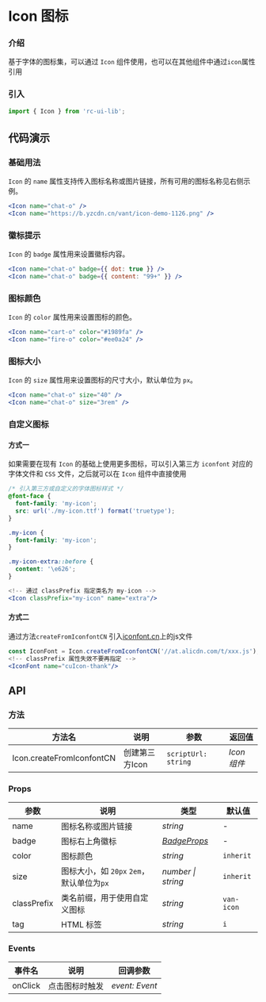 # Icon 图标

### 介绍

基于字体的图标集，可以通过 `Icon` 组件使用，也可以在其他组件中通过`icon`属性引用

### 引入

```js
import { Icon } from 'rc-ui-lib';
```

## 代码演示

### 基础用法

`Icon` 的 `name` 属性支持传入图标名称或图片链接，所有可用的图标名称见右侧示例。

```jsx
<Icon name="chat-o" />
<Icon name="https://b.yzcdn.cn/vant/icon-demo-1126.png" />
```

### 徽标提示

`Icon` 的 `badge` 属性用来设置徽标内容。

```jsx
<Icon name="chat-o" badge={{ dot: true }} />
<Icon name="chat-o" badge={{ content: "99+" }} />
```

### 图标颜色

`Icon` 的 `color` 属性用来设置图标的颜色。

```jsx
<Icon name="cart-o" color="#1989fa" />
<Icon name="fire-o" color="#ee0a24" />
```

### 图标大小

`Icon` 的 `size` 属性用来设置图标的尺寸大小，默认单位为 `px`。

```jsx
<Icon name="chat-o" size="40" />
<Icon name="chat-o" size="3rem" />
```

### 自定义图标
#### 方式一
如果需要在现有 `Icon` 的基础上使用更多图标，可以引入第三方 `iconfont` 对应的字体文件和 `CSS` 文件，之后就可以在 `Icon` 组件中直接使用

```css
/* 引入第三方或自定义的字体图标样式 */
@font-face {
  font-family: 'my-icon';
  src: url('./my-icon.ttf') format('truetype');
}

.my-icon {
  font-family: 'my-icon';
}

.my-icon-extra::before {
  content: '\e626';
}
```

```jsx
<!-- 通过 classPrefix 指定类名为 my-icon -->
<Icon classPrefix="my-icon" name="extra"/>
```

#### 方式二

通过方法`createFromIconfontCN` 引入[iconfont.cn](https://www.iconfont.cn)上的js文件

```jsx
const IconFont = Icon.createFromIconfontCN('//at.alicdn.com/t/xxx.js');
<!-- classPrefix 属性失效不要再指定 -->
<IconFont name="cuIcon-thank"/>

```

## API

### 方法

| 方法名        | 说明         | 参数                 | 返回值     |
| ------------- | ------------ | -------------------- | ---------- |
| Icon.createFromIconfontCN   | 创建第三方Icon     | `scriptUrl: string`  | _Icon 组件_     |

### Props

| 参数 | 说明 | 类型 | 默认值 |
| --- | --- | --- | --- |
| name | 图标名称或图片链接 | _string_ | - |
| badge | 图标右上角徽标 | [_BadgeProps_](#/zh-CN/badge) | - |
| color | 图标颜色 | _string_ | `inherit` |
| size | 图标大小，如 `20px` `2em`，默认单位为`px` | _number \| string_ | `inherit` |
| classPrefix | 类名前缀，用于使用自定义图标 | _string_ | `van-icon` |
| tag | HTML 标签 | _string_ | `i` |

### Events

| 事件名  | 说明           | 回调参数       |
| ------- | -------------- | -------------- |
| onClick | 点击图标时触发 | _event: Event_ |
